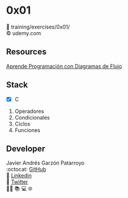 # 0x01
:open_file_folder: training/exercises/0x01/  
:copyright: udemy.com

## Resources
[Aprende Programación con Diagramas de Flujo](https://www.udemy.com/course-dashboard-redirect/?course_id=675742)

## Stack
* [x] C
1. Operadores
2. Condicionales
3. Ciclos
4. Funciones

## Developer
Javier Andrés Garzón Patarroyo  
:octocat: [GitHub](https://github.com/javierandresgp/)  
:link: [Linkedin](https://www.linkedin.com/in/javierandresgp/)  
:link: [Twitter](https://twitter.com/javierandresgp0)  
:man_technologist: :books: :computer: :globe_with_meridians:
